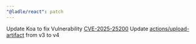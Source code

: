 ```yaml
---
"@ladle/react": patch
---
```


Update Koa to fix Vulnerability [CVE-2025-25200](https://nvd.nist.gov/vuln/detail/CVE-2025-25200)
Update [actions/upload-artifact](https://github.com/actions/upload-artifact) from v3 to v4
